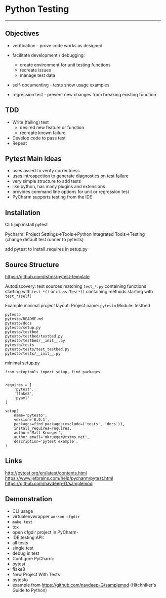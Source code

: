# Python Testing
----------------

Objectives
----

- verification - prove code works as designed

- facilitate development / debugging:
  - create environment for unit testing functions 
  - recreate issues
  - manage test data 
  

- self-documenting - tests show usage examples

- regression test - prevent new changes from breaking existing function


TDD
----
- Write (failing) test
  - desired new feature or function
  - recreate known failure  
- Develop code to pass test
- Repeat
 


Pytest Main Ideas
-----------------
- uses assert to verify correctness  
- uses introspection to generate diagnostics on test failure
- very simple structure to add tests
- like python, has many plugins and extensions
- provides command line options for unit or regression test
- PyCharm supports testing from the IDE


Installation
------------
CLI: pip install pytest

Pycharm: Project Settings->Tools->Python Integrated Tools->Testing (change default test runner to pytests)

add pytest to install_requires in setup.py


Source Structure
----------------
https://github.com/rstms/pytest-template

Autodiscovery:
  test sources matching `test_*.py` containing functions starting with `test_*()`
  or `class Test*()` containing methods starting with `test_*(self)`

Example minimal project layout:
Project name: `pytesto` 
Module: testbed
```
pytesto
pytesto/README.md
pytesto/docs
pytesto/setup.py
pytesto/testbed
pytesto/testbed/testbed.py
pytesto/testbed/__init__.py
pytesto/tests
pytesto/tests/test_testbed.py
pytesto/tests/__init__.py
```
minimal setup.py
```
from setuptools import setup, find_packages


requires = [
    'pytest',
    'flake8',
    'pyaml'
]

setup(
    name='pytesto',
    version='0.0.1',
    packages=find_packages(exclude=('tests', 'docs')),
    install_requires=requires,
    author='Matt Krueger',
    author_email='mkrueger@rstms.net',
    description='pytest example',
)
```

Links
-----

http://pytest.org/en/latest/contents.html
https://www.jetbrains.com/help/pycharm/pytest.html
https://github.com/navdeep-G/samplemod




Demonstration
-------------
- CLI usage
 - virtualenvwrapper `workon cfgdir`
 - `make test`
 - tox
- open cfgdir project in PyCharm-
 - IDE testing API:
 - all tests
 - single test
 - debug in test
- Configure PyCharm:
 - pytest
 - flake8
- New Project With Tests
 - pytesto
 - example from https://github.com/navdeep-G/samplemod (Hitchhiker's Guide to Python)

